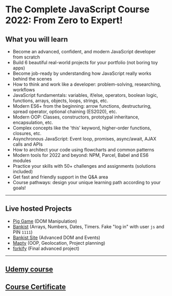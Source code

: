 # The Complete JavaScript Course 2022: From Zero to Expert!

## What you will learn

- Become an advanced, confident, and modern JavaScript developer from scratch
- Build 6 beautiful real-world projects for your portfolio (not boring toy apps)
- Become job-ready by understanding how JavaScript really works behind the scenes
- How to think and work like a developer: problem-solving, researching, workflows
- JavaScript fundamentals: variables, if/else, operators, boolean logic, functions, arrays, objects, loops, strings, etc.
- Modern ES6+ from the beginning: arrow functions, destructuring, spread operator, optional chaining (ES2020), etc.
- Modern OOP: Classes, constructors, prototypal inheritance, encapsulation, etc.
- Complex concepts like the 'this' keyword, higher-order functions, closures, etc.
- Asynchronous JavaScript: Event loop, promises, async/await, AJAX calls and APIs
- How to architect your code using flowcharts and common patterns
- Modern tools for 2022 and beyond: NPM, Parcel, Babel and ES6 modules
- Practice your skills with 50+ challenges and assignments (solutions included)
- Get fast and friendly support in the Q&A area
- Course pathways: design your unique learning path according to your goals!

---

## Live hosted Projects

- [Pig Game](https://) (DOM Manipulation)
- [Bankist](https://) (Arrays, Numbers, Dates, Timers. Fake "log in" with user `js` and PIN `1111`)
- [Bankist Site](https://) (Advanced DOM and Events)
- [Mapty](https://) (OOP, Geolocation, Project planning)
- [forkify](https://) (Final advanced project)

---

## [Udemy course](https://www.udemy.com/course/the-complete-javascript-course/)

## [Course Certificate](https://www.udemy.com/certificate/UC-0eaaa934-9d84-4ecb-bc12-52c8346aab91/)
